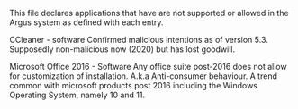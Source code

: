 This file declares applications that have are not supported or allowed in the Argus system as defined with each entry.



CCleaner - software
Confirmed malicious intentions as of version 5.3. Supposedly non-malicious now (2020) but has lost goodwill.


Microsoft Office 2016 - Software
Any office suite post-2016 does not allow for customization of installation. A.k.a Anti-consumer behaviour.
A trend common with microsoft products post 2016 including the Windows Operating System, namely 10 and 11.

